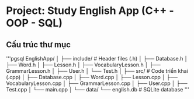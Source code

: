 # Project: Study English App (C++ - OOP - SQL)

## Cấu trúc thư mục
'''pgsql
EnglishApp/
│
├── include/                 # Header files (.h)
│   ├── Database.h
│   ├── Word.h
│   ├── Lesson.h
│   ├── VocabularyLesson.h
│   ├── GrammarLesson.h
│   ├── User.h
│   └── Test.h
│
├── src/                     # Code triển khai (.cpp)
│   ├── Database.cpp
│   ├── Word.cpp
│   ├── Lesson.cpp
│   ├── VocabularyLesson.cpp
│   ├── GrammarLesson.cpp
│   ├── User.cpp
│   ├── Test.cpp
│   └── main.cpp
│
└── data/
    └── english.db           # SQLite database
'''


